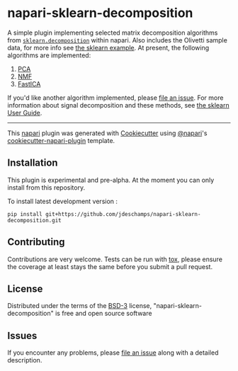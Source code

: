 # napari-sklearn-decomposition
<!-- Commenting these out because they dont work
[![License](https://img.shields.io/pypi/l/napari-sklearn-decomposition.svg?color=green)](https://github.com/jdeschamps/napari-sklearn-decomposition/raw/main/LICENSE)
[![PyPI](https://img.shields.io/pypi/v/napari-sklearn-decomposition.svg?color=green)](https://pypi.org/project/napari-sklearn-decomposition)
[![Python Version](https://img.shields.io/pypi/pyversions/napari-sklearn-decomposition.svg?color=green)](https://python.org)
[![tests](https://github.com/jdeschamps/napari-sklearn-decomposition/workflows/tests/badge.svg)](https://github.com/jdeschamps/napari-sklearn-decomposition/actions)
[![codecov](https://codecov.io/gh/jdeschamps/napari-sklearn-decomposition/branch/main/graph/badge.svg)](https://codecov.io/gh/jdeschamps/napari-sklearn-decomposition)
[![napari hub](https://img.shields.io/endpoint?url=https://api.napari-hub.org/shields/napari-sklearn-decomposition)](https://napari-hub.org/plugins/napari-sklearn-decomposition)
-->

A simple plugin implementing selected matrix decomposition algorithms from [`sklearn.decomposition`](https://scikit-learn.org/stable/modules/classes.html#module-sklearn.decomposition) within napari. 
Also includes the Olivetti sample data, for more info see [the sklearn example](https://scikit-learn.org/stable/auto_examples/decomposition/plot_faces_decomposition.html#sphx-glr-auto-examples-decomposition-plot-faces-decomposition-py). 
At present, the following algorithms are implemented:
1. [PCA](https://scikit-learn.org/stable/modules/generated/sklearn.decomposition.PCA.html)
2. [NMF](https://scikit-learn.org/stable/modules/generated/sklearn.decomposition.NMF.html)
3. [FastICA](https://scikit-learn.org/stable/modules/generated/sklearn.decomposition.FastICA.html)

If you'd like another algorithm implemented, please [file an issue]. For more information about signal decomposition and these methods, see [the sklearn User Guide](https://scikit-learn.org/stable/modules/decomposition.html). 

----------------------------------

This [napari] plugin was generated with [Cookiecutter] using [@napari]'s [cookiecutter-napari-plugin] template.

<!--
Don't miss the full getting started guide to set up your new package:
https://github.com/napari/cookiecutter-napari-plugin#getting-started

and review the napari docs for plugin developers:
https://napari.org/plugins/stable/index.html
-->

## Installation

This plugin is experimental and pre-alpha. At the moment you can only install from this repository.

To install latest development version :

    pip install git+https://github.com/jdeschamps/napari-sklearn-decomposition.git


## Contributing

Contributions are very welcome. Tests can be run with [tox], please ensure
the coverage at least stays the same before you submit a pull request.

## License

Distributed under the terms of the [BSD-3] license,
"napari-sklearn-decomposition" is free and open source software

## Issues

If you encounter any problems, please [file an issue] along with a detailed description.

[napari]: https://github.com/napari/napari
[Cookiecutter]: https://github.com/audreyr/cookiecutter
[@napari]: https://github.com/napari
[MIT]: http://opensource.org/licenses/MIT
[BSD-3]: http://opensource.org/licenses/BSD-3-Clause
[GNU GPL v3.0]: http://www.gnu.org/licenses/gpl-3.0.txt
[GNU LGPL v3.0]: http://www.gnu.org/licenses/lgpl-3.0.txt
[Apache Software License 2.0]: http://www.apache.org/licenses/LICENSE-2.0
[Mozilla Public License 2.0]: https://www.mozilla.org/media/MPL/2.0/index.txt
[cookiecutter-napari-plugin]: https://github.com/napari/cookiecutter-napari-plugin

[file an issue]: https://github.com/jdeschamps/napari-sklearn-decomposition/issues

[napari]: https://github.com/napari/napari
[tox]: https://tox.readthedocs.io/en/latest/
[pip]: https://pypi.org/project/pip/
[PyPI]: https://pypi.org/
